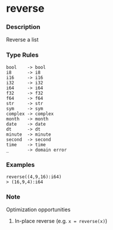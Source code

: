 # reverse

### Description

Reverse a list

### Type Rules

```no-highlight
bool    -> bool
i8      -> i8
i16     -> i16
i32     -> i32
i64     -> i64
f32     -> f32
f64     -> f64
str     -> str
sym     -> sym
complex -> complex
month   -> month
date    -> date
dt      -> dt
minute  -> minute
second  -> second
time    -> time
_       -> domain error
```

### Examples

```no-highlight
reverse((4,9,16):i64)
> (16,9,4):i64
```

### Note

Optimization opportunities

1. In-place reverse (e.g. `x = reverse(x)`)

